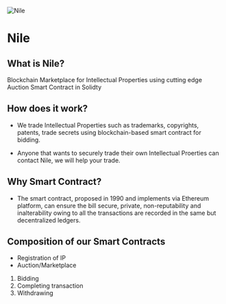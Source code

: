 ![Nile](https://github.com/promisinghan/blockchain_IP_marketplace/blob/main/Nile%20project3%20team%20trademark.png "Nile.com: Blockchain Marketplace for Intellectual Properties using cutting edge Auction Smart Contract in Solidty")
# **Nile**

## What is Nile?
Blockchain Marketplace for Intellectual Properties using cutting edge Auction Smart Contract in Solidty


## How does it work?
- We trade Intellectual Properties such as trademarks, copyrights, patents, trade secrets using blockchain-based smart contract for bidding. 

- Anyone that wants to securely trade their own Intellectual Proerties can contact Nile, we will help your trade.

## Why Smart Contract?
- The smart contract, proposed in 1990 and implements via Ethereum platform, can ensure the bill secure, private, non-reputability and inalterability owing to all the transactions are recorded in the same but decentralized ledgers. 

## Composition of our Smart Contracts
- Registration of IP
- Auction/Marketplace
1. Bidding
2. Completing transaction
3. Withdrawing
